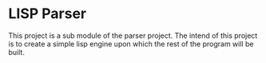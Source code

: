 LISP Parser
===========

This project is a sub module of the parser project.
The intend of this project is to create a simple lisp engine upon which the rest of the program will be built.
